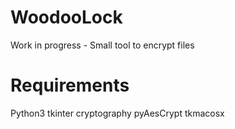 # WoodooLock
Work in progress - Small tool to encrypt files
# Requirements
Python3
tkinter
cryptography
pyAesCrypt
tkmacosx

